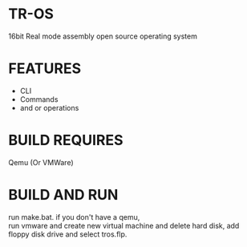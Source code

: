 # TR-OS
16bit Real mode assembly open source operating system
# FEATURES
- CLI
- Commands
- and or operations
# BUILD REQUIRES
Qemu (Or VMWare)
# BUILD AND RUN
run make.bat. if you don't have a qemu, <br>
run vmware and create new virtual machine and delete hard disk, add floppy disk drive and select tros.flp.
